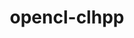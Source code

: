 ---
title: "opencl-clhpp"
layout: cache
categories: [package, develop]
meta: {"versions": ["2.0.16"], "compilers": ["gcc@=11.1.0", "gcc@=11.4.0", "gcc@=9.4.0"], "oss": ["ubuntu20.04"], "platforms": ["linux"], "targets": ["ppc64le", "x86_64_v3"], "stacks": ["e4s", "e4s-power", "root"], "num_specs": 9, "num_specs_by_stack": {"root": 9, "e4s-power": 4, "e4s": 5}}
spec_details: [{"hash": "prkgxuga4ixhhoonhjkmpnznd6ano3pg", "compiler": "gcc@=9.4.0", "versions": ["2.0.16"], "os": "ubuntu20.04", "platform": "linux", "target": "ppc64le", "variants": ["build_system=cmake", "build_type=Release", "generator=make", "~ipo"], "stacks": ["root", "e4s-power"], "size": "-", "tarball": "https://binaries.spack.io/develop/build_cache/linux-ubuntu20.04-ppc64le/gcc-9.4.0/opencl-clhpp-2.0.16/linux-ubuntu20.04-ppc64le-gcc-9.4.0-opencl-clhpp-2.0.16-prkgxuga4ixhhoonhjkmpnznd6ano3pg.spack"}, {"hash": "zgwgdxig537ip2xmcuj3b2jcbm5hceqg", "compiler": "gcc@=9.4.0", "versions": ["2.0.16"], "os": "ubuntu20.04", "platform": "linux", "target": "ppc64le", "variants": ["build_system=cmake", "build_type=Release", "generator=make", "~ipo"], "stacks": ["root", "e4s-power"], "size": "-", "tarball": "https://binaries.spack.io/develop/build_cache/linux-ubuntu20.04-ppc64le/gcc-9.4.0/opencl-clhpp-2.0.16/linux-ubuntu20.04-ppc64le-gcc-9.4.0-opencl-clhpp-2.0.16-zgwgdxig537ip2xmcuj3b2jcbm5hceqg.spack"}, {"hash": "4g4upv7rmiy5uux5f44mfgncob6q5qp5", "compiler": "gcc@=9.4.0", "versions": ["2.0.16"], "os": "ubuntu20.04", "platform": "linux", "target": "ppc64le", "variants": ["build_system=cmake", "build_type=Release", "generator=make", "~ipo"], "stacks": ["root", "e4s-power"], "size": "-", "tarball": "https://binaries.spack.io/develop/build_cache/linux-ubuntu20.04-ppc64le/gcc-9.4.0/opencl-clhpp-2.0.16/linux-ubuntu20.04-ppc64le-gcc-9.4.0-opencl-clhpp-2.0.16-4g4upv7rmiy5uux5f44mfgncob6q5qp5.spack"}, {"hash": "ibkhliihqrtrfdyhqpfbk35ijtd6bhs6", "compiler": "gcc@=9.4.0", "versions": ["2.0.16"], "os": "ubuntu20.04", "platform": "linux", "target": "ppc64le", "variants": ["build_system=cmake", "build_type=Release", "generator=make", "~ipo"], "stacks": ["root", "e4s-power"], "size": "-", "tarball": "https://binaries.spack.io/develop/build_cache/linux-ubuntu20.04-ppc64le/gcc-9.4.0/opencl-clhpp-2.0.16/linux-ubuntu20.04-ppc64le-gcc-9.4.0-opencl-clhpp-2.0.16-ibkhliihqrtrfdyhqpfbk35ijtd6bhs6.spack"}, {"hash": "3ys6nzafdumoyvoa323n7p4ybkg7bgqq", "compiler": "gcc@=11.1.0", "versions": ["2.0.16"], "os": "ubuntu20.04", "platform": "linux", "target": "x86_64_v3", "variants": ["build_system=cmake", "build_type=Release", "generator=make", "~ipo"], "stacks": ["root", "e4s"], "size": "-", "tarball": "https://binaries.spack.io/develop/build_cache/linux-ubuntu20.04-x86_64_v3/gcc-11.1.0/opencl-clhpp-2.0.16/linux-ubuntu20.04-x86_64_v3-gcc-11.1.0-opencl-clhpp-2.0.16-3ys6nzafdumoyvoa323n7p4ybkg7bgqq.spack"}, {"hash": "haptnzmakmo5yhccu3m4cl3mrbywk3t3", "compiler": "gcc@=11.4.0", "versions": ["2.0.16"], "os": "ubuntu20.04", "platform": "linux", "target": "x86_64_v3", "variants": ["build_system=cmake", "build_type=Release", "generator=make", "~ipo"], "stacks": ["root", "e4s"], "size": "-", "tarball": "https://binaries.spack.io/develop/build_cache/linux-ubuntu20.04-x86_64_v3/gcc-11.4.0/opencl-clhpp-2.0.16/linux-ubuntu20.04-x86_64_v3-gcc-11.4.0-opencl-clhpp-2.0.16-haptnzmakmo5yhccu3m4cl3mrbywk3t3.spack"}, {"hash": "hch4srj73pfujjlf347zfjt43ouewgpc", "compiler": "gcc@=11.4.0", "versions": ["2.0.16"], "os": "ubuntu20.04", "platform": "linux", "target": "x86_64_v3", "variants": ["build_system=cmake", "build_type=Release", "generator=make", "~ipo"], "stacks": ["root", "e4s"], "size": "-", "tarball": "https://binaries.spack.io/develop/build_cache/linux-ubuntu20.04-x86_64_v3/gcc-11.4.0/opencl-clhpp-2.0.16/linux-ubuntu20.04-x86_64_v3-gcc-11.4.0-opencl-clhpp-2.0.16-hch4srj73pfujjlf347zfjt43ouewgpc.spack"}, {"hash": "3o772udd6kp57o3dpc3bghwbpsh22bnk", "compiler": "gcc@=11.4.0", "versions": ["2.0.16"], "os": "ubuntu20.04", "platform": "linux", "target": "x86_64_v3", "variants": ["build_system=cmake", "build_type=Release", "generator=make", "~ipo"], "stacks": ["root", "e4s"], "size": "-", "tarball": "https://binaries.spack.io/develop/build_cache/linux-ubuntu20.04-x86_64_v3/gcc-11.4.0/opencl-clhpp-2.0.16/linux-ubuntu20.04-x86_64_v3-gcc-11.4.0-opencl-clhpp-2.0.16-3o772udd6kp57o3dpc3bghwbpsh22bnk.spack"}, {"hash": "aypkyqkjtwsbauu7ixgz7izy7ucvap3b", "compiler": "gcc@=11.4.0", "versions": ["2.0.16"], "os": "ubuntu20.04", "platform": "linux", "target": "x86_64_v3", "variants": ["build_system=cmake", "build_type=Release", "generator=make", "~ipo"], "stacks": ["root", "e4s"], "size": "-", "tarball": "https://binaries.spack.io/develop/build_cache/linux-ubuntu20.04-x86_64_v3/gcc-11.4.0/opencl-clhpp-2.0.16/linux-ubuntu20.04-x86_64_v3-gcc-11.4.0-opencl-clhpp-2.0.16-aypkyqkjtwsbauu7ixgz7izy7ucvap3b.spack"}]
---